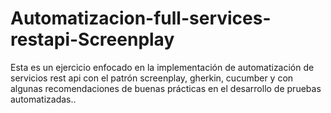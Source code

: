 # Automatizacion-full-services-restapi-Screenplay
Esta es un ejercicio enfocado en la implementación de automatización de servicios rest api con el patrón screenplay, gherkin, cucumber y con algunas recomendaciones de buenas prácticas en el desarrollo de pruebas automatizadas..
